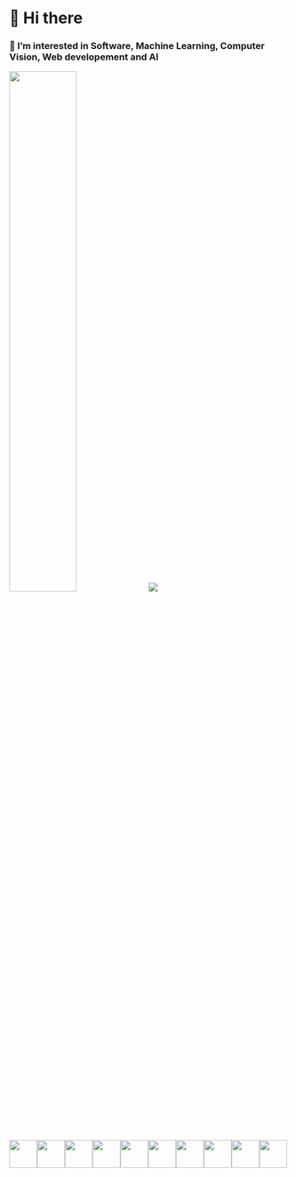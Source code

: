 <h1>👋 Hi there</h1>
<h3>👀 I’m interested in Software, Machine Learning, Computer Vision, Web developement and AI</h3>
<div>
 <img width=49% src="https://github-readme-stats.vercel.app/api?username=MohamedDiopGit&show_icons=true&theme=dark"/>
 <img src="https://github-readme-stats.vercel.app/api/top-langs/?username=MohamedDiopGit&theme=dark&layout=compact"/>
</div>

<img height=50 src="https://cdn.jsdelivr.net/gh/devicons/devicon/icons/cplusplus/cpluscplus-original.svg"/><img height=50 src="https://cdn.jsdelivr.net/gh/devicons/devicon/icons/python/python-original.svg"/><img height=50 src="https://cdn.jsdelivr.net/gh/devicons/devicon/icons/java/java-original.svg"/><img height=50 src="https://cdn.jsdelivr.net/gh/devicons/devicon/icons/html5/html5-original.svg" /><img height=50 src="https://cdn.jsdelivr.net/gh/devicons/devicon/icons/css3/css3-original.svg" /><img height=50 src="https://cdn.jsdelivr.net/gh/devicons/devicon/icons/react/react-original.svg" /><img height=50 src="https://cdn.jsdelivr.net/gh/devicons/devicon/icons/git/git-plain.svg"/><img height=50 src="https://cdn.jsdelivr.net/gh/devicons/devicon/icons/github/github-original.svg"/><img height=50 src="https://cdn.jsdelivr.net/gh/devicons/devicon/icons/tensorflow/tensorflow-original.svg"/><img height=50 src="https://cdn.jsdelivr.net/gh/devicons/devicon/icons/jupyter/jupyter-original.svg"/>
<!---
MohamedDiopGit/MohamedDiopGit is a ✨ special ✨ repository because its `README.md` (this file) appears on your GitHub profile.
You can click the Preview link to take a look at your changes.
[![LinkedIn](https://img.shields.io/badge/LinkedIn-0077B5?style=for-the-badge&logo=linkedin&logoColor=white)](https://www.linkedin.com/in/mohamed-diop-info/)  
--->
